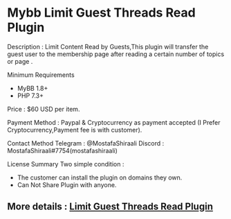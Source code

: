 # Mybb Limit Guest Threads Read Plugin

Description : Limit Content Read by Guests,This plugin will transfer the guest user to the membership page after reading a certain number of topics or page .

Minimum Requirements
   * MyBB 1.8+
   * PHP 7.3+
 

Price : $60 USD per item.

Payment Method : Paypal  & Cryptocurrency as payment accepted (I Prefer Cryptocurrency,Payment fee is with customer).

Contact Method
Telegram : @MostafaShiraali
Discord : MostafaShiraali#7754(mostafashiraali)

License Summary
Two simple condition :
- The customer can install the plugin on domains they own.
- Can Not Share Plugin with anyone.


## More details : [Limit Guest Threads Read Plugin](https://community.mybb.com/thread-237726.html)

